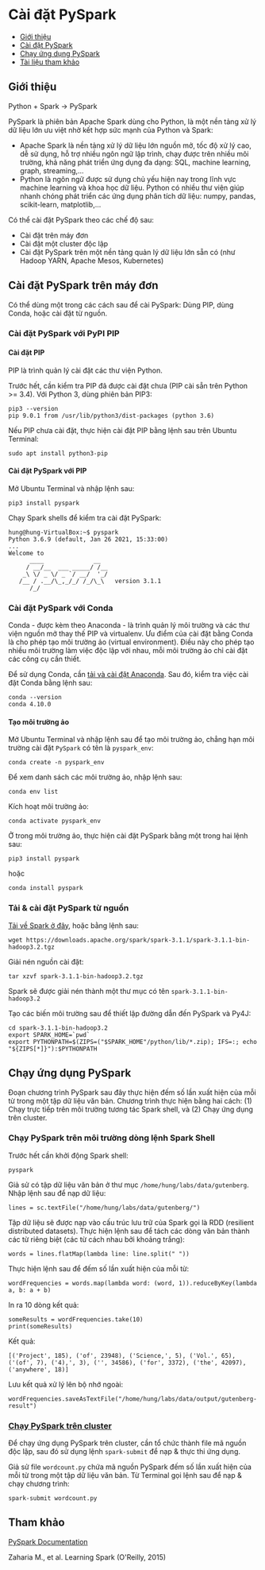 # Cài đặt PySpark

- [Giới thiệu](#intro)
- [Cài đặt PySpark](#install_pyspark)
- [Chạy ứng dụng PySpark](#run_pyspark)
- [Tài liệu tham khảo](#references)

## Giới thiệu <a name="intro"/>

Python + Spark -> PySpark

PySpark là phiên bản Apache Spark dùng cho Python, là một nền tảng xử lý dữ liệu lớn ưu việt nhờ kết hợp sức mạnh của Python và Spark:
- Apache Spark là nền tảng xử lý dữ liệu lớn nguồn mở, tốc độ xử lý cao, dễ sử dụng, hỗ trợ nhiều ngôn ngữ lập trình, chạy được trên nhiều môi trường, khả năng phát triển ứng dụng đa dạng: SQL, machine learning, graph, streaming,...
- Python là ngôn ngữ được sử dụng chủ yếu hiện nay trong lĩnh vực machine learning và khoa học dữ liệu. Python có nhiều thư viện giúp nhanh chóng phát triển các ứng dụng phân tích dữ liệu: numpy, pandas, scikit-learn, matplotlib,... 

Có thể cài đặt PySpark theo các chế độ sau:
- Cài đặt trên máy đơn
- Cài đặt một cluster độc lập 
- Cài đặt PySpark trên một nền tảng quản lý dữ liệu lớn sẵn có (như Hadoop YARN, Apache Mesos, Kubernetes)


## Cài đặt PySpark trên máy đơn <a name="install_pyspark"/>

Có thể dùng một trong các cách sau để cài PySpark: Dùng PIP, dùng Conda, hoặc cài đặt từ nguồn.

### Cài đặt PySpark với PyPI PIP

#### Cài đặt PIP
PIP là trình quản lý cài đặt các thư viện Python.

Trước hết, cần kiểm tra PIP đã được cài đặt chưa (PIP cài sẵn trên Python >= 3.4). Với Python 3, dùng phiên bản PIP3:

```shell
pip3 --version
pip 9.0.1 from /usr/lib/python3/dist-packages (python 3.6)
```
 
Nếu PIP chưa cài đặt, thực hiện cài đặt PIP bằng lệnh sau trên Ubuntu Terminal:
```
sudo apt install python3-pip
```

#### Cài đặt PySpark với PIP
Mở Ubuntu Terminal và nhập lệnh sau:

```shell
pip3 install pyspark
```

Chạy Spark shells để kiểm tra cài đặt PySpark:

```shell
hung@hung-VirtualBox:~$ pyspark
Python 3.6.9 (default, Jan 26 2021, 15:33:00) 
...
Welcome to
      ____              __
     / __/__  ___ _____/ /__
    _\ \/ _ \/ _ `/ __/  '_/
   /__ / .__/\_,_/_/ /_/\_\   version 3.1.1
      /_/
```

### Cài đặt PySpark với Conda
Conda - được kèm theo Anaconda - là trình quản lý môi trường và các thư viện nguồn mở thay thế PIP và virtualenv. Ưu điểm của cài đặt bằng Conda là cho phép tạo môi trường ảo (virtual environment). Điều này cho phép tạo nhiều môi trường làm việc độc lập với nhau, mỗi môi trường ảo chỉ cài đặt các công cụ cần thiết.

Để sử dụng Conda, cần [tải và cài đặt Anaconda](https://www.anaconda.com/products/individual). Sau đó, kiểm tra việc cài đặt Conda bằng lệnh sau:
```shell
conda --version
conda 4.10.0
```

#### Tạo môi trường ảo
Mở Ubuntu Terminal và nhập lệnh sau để tạo môi trường ảo, chẳng hạn môi trường cài đặt `PySpark` có tên là `pyspark_env`:

```shell 
conda create -n pyspark_env
```

Để xem danh sách các môi trường ảo, nhập lệnh sau:
```shell 
conda env list
```

Kích hoạt môi trường ảo:
```shell
conda activate pyspark_env
```

Ở trong môi trường ảo, thực hiện cài đặt PySpark bằng một trong hai lệnh sau:
```shell
pip3 install pyspark
```
hoặc
```shell
conda install pyspark
```

### Tải & cài đặt PySpark từ nguồn

[Tải về Spark ở đây](https://spark.apache.org/downloads.html), hoặc bằng lệnh sau:
```shell
wget https://downloads.apache.org/spark/spark-3.1.1/spark-3.1.1-bin-hadoop3.2.tgz
```

Giải nén nguồn cài đặt:

```shell
tar xzvf spark-3.1.1-bin-hadoop3.2.tgz
```
Spark sẽ được giải nén thành một thư mục có tên `spark-3.1.1-bin-hadoop3.2`

Tạo các biến môi trường sau để thiết lập đường dẫn đến PySpark và Py4J:
```shell
cd spark-3.1.1-bin-hadoop3.2
export SPARK_HOME=`pwd`
export PYTHONPATH=$(ZIPS=("$SPARK_HOME"/python/lib/*.zip); IFS=:; echo "${ZIPS[*]}"):$PYTHONPATH
```

## Chạy ứng dụng PySpark <a name="run_pyspark"/>

Đoạn chương trình PySpark sau đây thực hiện đếm số lần xuất hiện của mỗi từ trong một tập dữ liệu văn bản. Chương trình thực hiện bằng hai cách: (1) Chạy trực tiếp trên môi trường tương tác Spark shell, và (2) Chạy ứng dụng trên cluster. 

### Chạy PySpark trên môi trường dòng lệnh Spark Shell

Trước hết cần khởi động Spark shell:
```shell
pyspark
```

Giả sử có tập dữ liệu văn bản ở thư mục `/home/hung/labs/data/gutenberg`. Nhập lệnh sau để nạp dữ liệu:
```shell
lines = sc.textFile("/home/hung/labs/data/gutenberg/")
```
Tập dữ liệu sẽ được nạp vào cấu trúc lưu trữ của Spark gọi là RDD (resilient distributed datasets). Thực hiện lệnh sau để tách các dòng văn bản thành các từ riêng biệt (các từ cách nhau bởi khoảng trắng):

```shell
words = lines.flatMap(lambda line: line.split(" "))
```
Thực hiện lệnh sau để đếm số lần xuất hiện của mỗi từ:
```shell
wordFrequencies = words.map(lambda word: (word, 1)).reduceByKey(lambda a, b: a + b)
```
In ra 10 dòng kết quả:
```shell
someResults = wordFrequencies.take(10)
print(someResults)                                                    
```
Kết quả:
```shell
[('Project', 185), ('of', 23948), ('Science,', 5), ('Vol.', 65), ('(of', 7), ('4),', 3), ('', 34586), ('for', 3372), ('the', 42097), ('anywhere', 18)]
```

Lưu kết quả xử lý lên bộ nhớ ngoài:

```shell
wordFrequencies.saveAsTextFile("/home/hung/labs/data/output/gutenberg-result")
```

### [Chạy PySpark trên cluster](https://spark.apache.org/docs/latest/submitting-applications.html)
Để chạy ứng dụng PySpark trên cluster, cần tổ chức thành file mã nguồn độc lập, sau đó sử dụng lệnh `spark-submit` để nạp & thực thi ứng dụng.

Giả sử file `wordcount.py` chứa mã nguồn PySpark đếm số lần xuất hiện của mỗi từ trong một tập dữ liệu văn bản. Từ Terminal gọi lệnh sau để nạp & chạy chương trình:
```shell
spark-submit wordcount.py
```

##  Tham khảo <a name="references"/>
[PySpark Documentation](https://spark.apache.org/docs/3.1.1/api/python/)

Zaharia M., et al. Learning Spark (O'Reilly, 2015)
